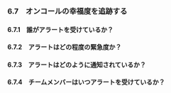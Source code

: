 ### 6.7　オンコールの幸福度を追跡する
#### 6.7.1　誰がアラートを受けているか？
#### 6.7.2　アラートはどの程度の緊急度か？
#### 6.7.3　アラートはどのように通知されているか？
#### 6.7.4　チームメンバーはいつアラートを受けているか？
